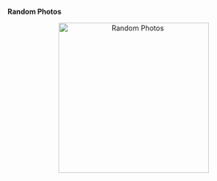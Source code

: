 
**Random Photos**


<div align="center">
<img src="https://user-images.githubusercontent.com/94288727/210137898-74d9e614-1550-4f0c-b4f0-53b116e6e092.png" alt="Random Photos" style="height:300px;">
</div>
